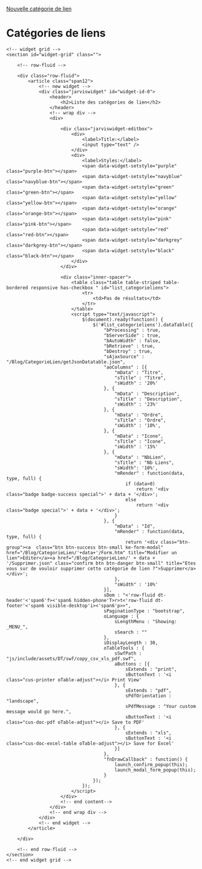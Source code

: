 <!-- page header -->
<a class="btn btn-large btn-warning pull-right ke-form-modal" href="/Blog/CategorieLien/Form.htm" title="Ajouter une catégorie de lien">Nouvelle catégorie de lien</a>
<h1 id="page-header">Catégories de liens</h1>

<div class="fluid-container">

	<!-- widget grid -->
	<section id="widget-grid" class="">

		<!-- row-fluid -->

		<div class="row-fluid">
			<article class="span12">
				<!-- new widget -->
				<div class="jarviswidget" id="widget-id-0">
					<header>
						<h2>Liste des catégories de lien</h2>
					</header>
					<!-- wrap div -->
					<div>

						<div class="jarviswidget-editbox">
							<div>
								<label>Title:</label>
								<input type="text" />
							</div>
							<div>
								<label>Styles:</label>
								<span data-widget-setstyle="purple" class="purple-btn"></span>
								<span data-widget-setstyle="navyblue" class="navyblue-btn"></span>
								<span data-widget-setstyle="green" class="green-btn"></span>
								<span data-widget-setstyle="yellow" class="yellow-btn"></span>
								<span data-widget-setstyle="orange" class="orange-btn"></span>
								<span data-widget-setstyle="pink" class="pink-btn"></span>
								<span data-widget-setstyle="red" class="red-btn"></span>
								<span data-widget-setstyle="darkgrey" class="darkgrey-btn"></span>
								<span data-widget-setstyle="black" class="black-btn"></span>
							</div>
						</div>

						<div class="inner-spacer">
							<table class="table table-striped table-bordered responsive has-checkbox " id="list_categorieliens">
								<tr>
									<td>Pas de résultats</td>
								</tr>
							</table>
							<script type="text/javascript">
								$(document).ready(function() {
									$('#list_categorieliens').dataTable({
										"bProcessing" : true,
										"bServerSide" : true,
										"bAutoWidth" : false,
										"bRetrieve" : true,
										"bDestroy" : true,
										"sAjaxSource" : "/Blog/CategorieLien/getJsonDatatable.json",
										"aoColumns" : [{
											"mData" : "Titre",
											"sTitle" : "Titre",
											"sWidth" : '20%'
										}, {
											"mData" : "Description",
											"sTitle" : "Description",
											"sWidth" : '23%'
										}, {
											"mData" : "Ordre",
											"sTitle" : "Ordre",
											"sWidth" : '10%',
										}, {
											"mData" : "Icone",
											"sTitle" : "Icone",
											"sWidth" : '15%'
										}, {
											"mData" : "NbLien",
											"sTitle" : "Nb Liens",
											"sWidth": '10%',
											"mRender" : function(data, type, full) {
												if (data>0)
													return '<div class="badge badge-success special">' + data + '</div>';
												else 
													return '<div class="badge special">' + data + '</div>';
											}
										}, {
											"mData" : "Id",
											"mRender" : function(data, type, full) {
												return '<div class="btn-group"><a  class="btn btn-success btn-small ke-form-modal" href="/Blog/CategorieLien/'+data+'/Form.htm" title="Modifier un lien">Editer</a><a href="/Blog/CategorieLien/' + data + '/Supprimer.json" class="confirm btn btn-danger btn-small" title="Etes vous sur de vouloir supprimer cette catégorie de lien ?">Supprimer</a></div>';
											},
											"sWidth" : '10%'
										}],
										sDom : "<'row-fluid dt-header'<'span6'f><'span6 hidden-phone'T>r>t<'row-fluid dt-footer'<'span6 visible-desktop'i><'span6'p>>",
										sPaginationType : "bootstrap",
										oLanguage : {
											sLengthMenu : "Showing: _MENU_",
											sSearch : ""
										},
										iDisplayLength : 30,
										oTableTools : {
											sSwfPath : "js/include/assets/DT/swf/copy_csv_xls_pdf.swf",
											aButtons : [{
												sExtends : "print",
												sButtonText : '<i class="cus-printer oTable-adjust"></i> Print View'
											}, {
												sExtends : "pdf",
												sPdfOrientation : "landscape",
												sPdfMessage : "Your custom message would go here.",
												sButtonText : '<i class="cus-doc-pdf oTable-adjust"></i> Save to PDF'
											}, {
												sExtends : "xls",
												sButtonText : '<i class="cus-doc-excel-table oTable-adjust"></i> Save for Excel'
											}]
										},
										"fnDrawCallback" : function() {
											launch_confirm_popup(this);
											launch_modal_form_popup(this);
										}
									});
								});
							</script>
						</div>
						<!-- end content-->
					</div>
					<!-- end wrap div -->
				</div>
				<!-- end widget -->
			</article>

		</div>

		<!-- end row-fluid -->
	</section>
	<!-- end widget grid -->
</div>
